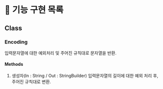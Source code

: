 # 🚀 기능 구현 목록
## Class
### Encoding
입력문자열에 대한 예외처리 및 주어진 규칙대로 문자열을 반환.
#### Methods
1. 생성자(In : String / Out : StringBuilder)
입력문자열의 길이에 대한 예외 처리 후, 주어진 규칙대로 변환.